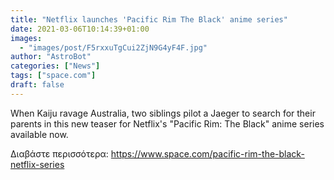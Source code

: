 ```yaml
---
title: "Netflix launches 'Pacific Rim The Black' anime series"
date: 2021-03-06T10:14:39+01:00
images:
  - "images/post/F5rxxuTgCui2ZjN9G4yF4F.jpg"
author: "AstroBot"
categories: ["News"]
tags: ["space.com"]
draft: false
---
```


When Kaiju ravage Australia, two siblings pilot a Jaeger to search for their parents in this new teaser for Netflix's "Pacific Rim: The Black" anime series available now. 

Διαβάστε περισσότερα: https://www.space.com/pacific-rim-the-black-netflix-series
